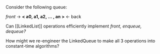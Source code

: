 Consider the following queue:

  _front_ -> **< a0, a1, a2, ... , an >** <- back

Can [[LinkedList]] operations efficiently implement _front, enqueue, dequeue?_ 

How might we re-engineer the LinkedQueue to make all 3 operations into constant-time algorithms?